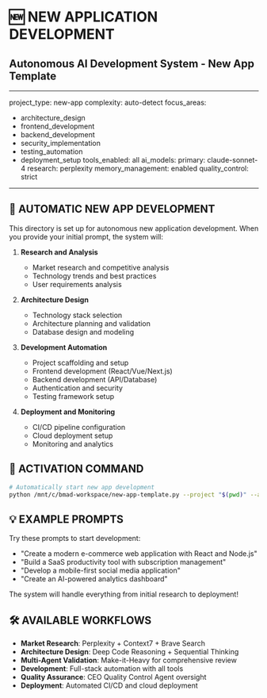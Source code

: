 # 🆕 NEW APPLICATION DEVELOPMENT
## Autonomous AI Development System - New App Template

---
project_type: new-app
complexity: auto-detect
focus_areas:
  - architecture_design
  - frontend_development
  - backend_development
  - security_implementation
  - testing_automation
  - deployment_setup
tools_enabled: all
ai_models:
  primary: claude-sonnet-4
  research: perplexity
memory_management: enabled
quality_control: strict
---

## 🚀 AUTOMATIC NEW APP DEVELOPMENT

This directory is set up for autonomous new application development. When you provide your initial prompt, the system will:

1. **Research and Analysis**
   - Market research and competitive analysis
   - Technology trends and best practices
   - User requirements analysis

2. **Architecture Design**
   - Technology stack selection
   - Architecture planning and validation
   - Database design and modeling

3. **Development Automation**
   - Project scaffolding and setup
   - Frontend development (React/Vue/Next.js)
   - Backend development (API/Database)
   - Authentication and security
   - Testing framework setup

4. **Deployment and Monitoring**
   - CI/CD pipeline configuration
   - Cloud deployment setup
   - Monitoring and analytics

## 🎯 ACTIVATION COMMAND

```bash
# Automatically start new app development
python /mnt/c/bmad-workspace/new-app-template.py --project "$(pwd)" --auto-start
```

## 💡 EXAMPLE PROMPTS

Try these prompts to start development:

- "Create a modern e-commerce web application with React and Node.js"
- "Build a SaaS productivity tool with subscription management"
- "Develop a mobile-first social media application"
- "Create an AI-powered analytics dashboard"

The system will handle everything from initial research to deployment!

## 🛠️ AVAILABLE WORKFLOWS

- **Market Research**: Perplexity + Context7 + Brave Search
- **Architecture Design**: Deep Code Reasoning + Sequential Thinking
- **Multi-Agent Validation**: Make-it-Heavy for comprehensive review
- **Development**: Full-stack automation with all tools
- **Quality Assurance**: CEO Quality Control Agent oversight
- **Deployment**: Automated CI/CD and cloud deployment
